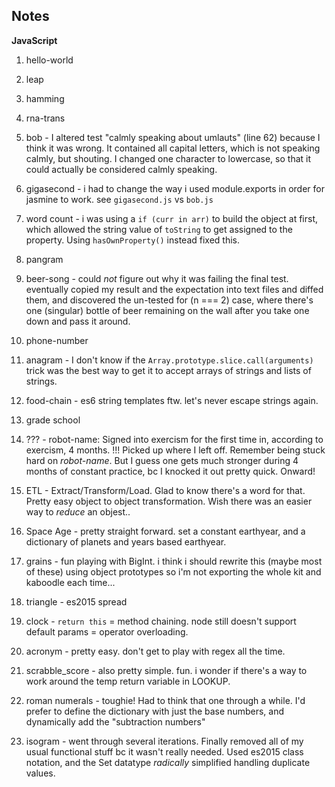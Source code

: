 ## Notes ##

__JavaScript__

  1. hello-world

  2. leap

  3. hamming

  4. rna-trans

  5. bob - I altered test "calmly speaking about umlauts" (line 62) because I think it was wrong. It contained all capital letters, which is not speaking calmly, but shouting. I changed one character to lowercase, so that it could actually be considered calmly speaking.

  6. gigasecond - i had to change the way i used module.exports in order for jasmine to work. see `gigasecond.js` vs `bob.js`

  7. word count - i was using a `if (curr in arr)` to build the object at first, which allowed the string value of `toString` to get assigned to the property. Using `hasOwnProperty()` instead fixed this.

  8. pangram

  9. beer-song - could _not_ figure out why it was failing the final test. eventually copied my result and the expectation into text files and diffed them, and discovered the un-tested for (n === 2) case, where there's one (singular) bottle of beer remaining on the wall after you take one down and pass it around.

  1. phone-number

  1. anagram - I don't know if the `Array.prototype.slice.call(arguments)` trick was the best way to get it to accept arrays of strings and lists of strings.

  1. food-chain - es6 string templates ftw. let's never escape strings again.
  
  1. grade school

  1. ??? - robot-name: Signed into exercism for the first time in, according to exercism, 4 months. !!! Picked up where I left off. Remember being stuck hard on _robot-name_. But I guess one gets much stronger during 4 months of constant practice, bc I knocked it out pretty quick. Onward!

  1. ETL - Extract/Transform/Load. Glad to know there's a word for that. Pretty easy object to object transformation. Wish there was an easier way to _reduce_ an objest..

  1. Space Age - pretty straight forward. set a constant earthyear, and a dictionary of planets and years based earthyear.

  2. grains - fun playing with BigInt. i think i should rewrite this (maybe most of these) using object prototypes so i'm not exporting the whole kit and kaboodle each time...

  1. triangle - es2015 spread

  2. clock - `return this` = method chaining. node still doesn't support default params = operator overloading. 

  1. acronym - pretty easy. don't get to play with regex all the time.

  1. scrabble_score - also pretty simple. fun. i wonder if there's a way to work around the temp return variable in LOOKUP.

  1. roman numerals - toughie! Had to think that one through a while. I'd prefer to define the dictionary with just the base numbers, and dynamically add the "subtraction numbers"

  2. isogram - went through several iterations. Finally removed all of my usual functional stuff bc it wasn't really needed. Used es2015 class notation, and the Set datatype _radically_ simplified handling duplicate values.
